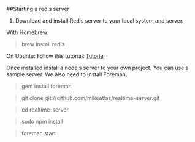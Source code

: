 ##Starting a redis server

1. Download and install Redis server to your local system and server.

With Homebrew: 

> brew install redis

On Ubuntu: Follow this tutorial: [Tutorial](https://www.digitalocean.com/community/tutorials/how-to-install-and-use-redis)

Once installed install a nodejs server to your own project. You can use a sample server. We also need to install Foreman.

> gem install foreman

> git clone git://github.com/mikeatlas/realtime-server.git

> cd realtime-server

> sudo npm install

> foreman start








